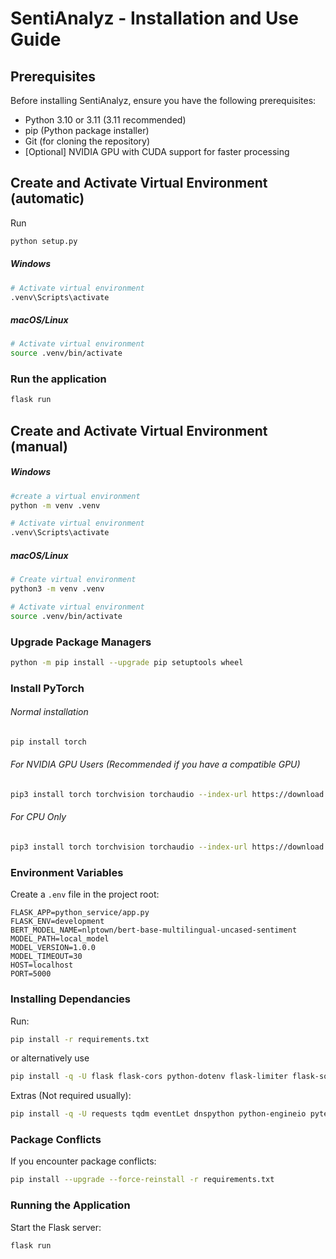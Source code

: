 # SentiAnalyz - Installation and Use Guide

## Prerequisites

Before installing SentiAnalyz, ensure you have the following prerequisites:

* Python 3.10 or 3.11 (3.11 recommended)
* pip (Python package installer)
* Git (for cloning the repository)
* [Optional] NVIDIA GPU with CUDA support for faster processing

## Create and Activate Virtual Environment (automatic)

Run

```python
python setup.py
```

##### Windows

```bash
# Activate virtual environment
.venv\Scripts\activate
```

##### macOS/Linux

```bash
# Activate virtual environment
source .venv/bin/activate
```

### Run the application

```bash
flask run
```

## Create and Activate Virtual Environment (manual)

##### Windows

```bash
#create a virtual environment
python -m venv .venv

# Activate virtual environment
.venv\Scripts\activate
```

##### macOS/Linux

```bash
# Create virtual environment
python3 -m venv .venv

# Activate virtual environment
source .venv/bin/activate
```

### Upgrade Package Managers

```bash
python -m pip install --upgrade pip setuptools wheel
```

### Install PyTorch

###### Normal installation

```bash
pip install torch
```

###### For NVIDIA GPU Users (Recommended if you have a compatible GPU)

```bash
pip3 install torch torchvision torchaudio --index-url https://download.pytorch.org/whl/cu121
```

###### For CPU Only

```bash
pip3 install torch torchvision torchaudio --index-url https://download.pytorch.org/whl/cpu
```

### Environment Variables

Create a `.env` file in the project root:

```plaintext
FLASK_APP=python_service/app.py
FLASK_ENV=development
BERT_MODEL_NAME=nlptown/bert-base-multilingual-uncased-sentiment
MODEL_PATH=local_model
MODEL_VERSION=1.0.0
MODEL_TIMEOUT=30
HOST=localhost
PORT=5000
```

### Installing Dependancies

Run:

```bash
pip install -r requirements.txt
```

or alternatively use

```bash
pip install -q -U flask flask-cors python-dotenv flask-limiter flask-socketio transformers html vaderSentiment "numpy<2" scikit-learn pandas google-generativeai 
```

Extras (Not required usually):

```bash
pip install -q -U requests tqdm eventLet dnspython python-engineio pytest black flake8 pylint colorama psutil
```

### Package Conflicts

If you encounter package conflicts:

```bash
pip install --upgrade --force-reinstall -r requirements.txt
```

### Running the Application

Start the Flask server:

```bash
flask run
```
